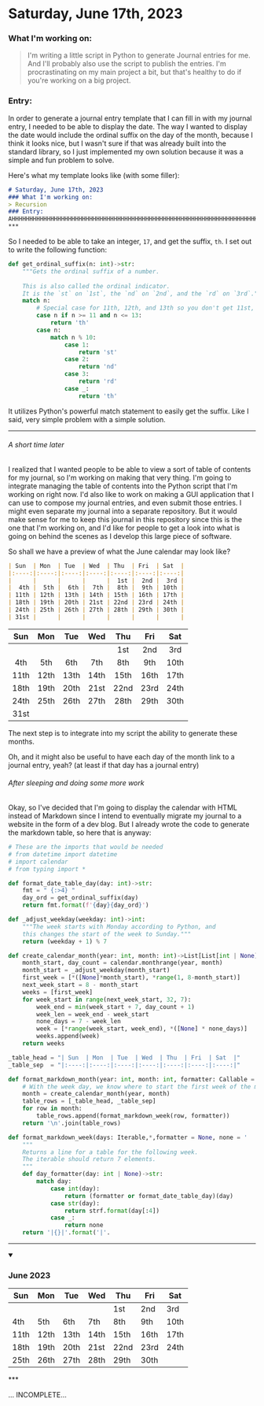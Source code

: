 # Saturday, June 17th, 2023
### What I'm working on:
> I'm writing a little script in Python to generate Journal entries for me. And I'll probably also use the script to publish the entries. I'm procrastinating on my main project a bit, but that's healthy to do if you're working on a big project.
### Entry:
In order to generate a journal entry template that I can fill in with my journal entry, I needed to be able to display the date. The way I wanted to display the date would include the ordinal suffix on the day of the month, because I think it looks nice, but I wasn't sure if that was already built into the standard library, so I just implemented my own solution because it was a simple and fun problem to solve.

Here's what my template looks like (with some filler):
```markdown
# Saturday, June 17th, 2023
### What I'm working on:
> Recursion
### Entry:
AHHHHHHHHHHHHHHHHHHHHHHHHHHHHHHHHHHHHHHHHHHHHHHHHHHHHHHHHHHHHHHHHHHHHHHHHHHHHHHHHHHHHHHHHH!
***
```
So I needed to be able to take an integer, `17`, and get the suffix, `th`. I set out to write the following function:
```py
def get_ordinal_suffix(n: int)->str:
    """Gets the ordinal suffix of a number.
    
    This is also called the ordinal indicator.
    It is the `st` on `1st`, the `nd` on `2nd`, and the `rd` on `3rd`."""
    match n:
        # Special case for 11th, 12th, and 13th so you don't get 11st, 12nd, and 13rd, lol.
        case n if n >= 11 and n <= 13:
            return 'th'
        case n:
            match n % 10:
                case 1:
                    return 'st'
                case 2:
                    return 'nd'
                case 3:
                    return 'rd'
                case _:
                    return 'th'
```
It utilizes Python's powerful match statement to easily get the suffix. Like I said, very simple problem with a simple solution.
***
###### *A short time later*
I realized that I wanted people to be able to view a sort of table of contents for my journal, so I'm working on making that very thing. I'm going to integrate managing the table of contents into the Python script that I'm working on right now. I'd also like to work on making a GUI application that I can use to compose my journal entries, and even submit those entries. I might even separate my journal into a separate repository. But it would make sense for me to keep this journal in this repository since this is the one that I'm working on, and I'd like for people to get a look into what is going on behind the scenes as I develop this large piece of software.

So shall we have a preview of what the June calendar may look like?
```markdown
| Sun  | Mon  | Tue  | Wed  | Thu  | Fri  | Sat  |
|:----:|:----:|:----:|:----:|:----:|:----:|:----:|
|      |      |      |      |  1st |  2nd |  3rd |
|  4th |  5th |  6th |  7th |  8th |  9th | 10th |
| 11th | 12th | 13th | 14th | 15th | 16th | 17th |
| 18th | 19th | 20th | 21st | 22nd | 23rd | 24th |
| 24th | 25th | 26th | 27th | 28th | 29th | 30th |
| 31st |      |      |      |      |      |      |
```
| Sun  | Mon  | Tue  | Wed  | Thu  | Fri  | Sat  |
|:----:|:----:|:----:|:----:|:----:|:----:|:----:|
|      |      |      |      |  1st |  2nd |  3rd |
|  4th |  5th |  6th |  7th |  8th |  9th | 10th |
| 11th | 12th | 13th | 14th | 15th | 16th | 17th |
| 18th | 19th | 20th | 21st | 22nd | 23rd | 24th |
| 24th | 25th | 26th | 27th | 28th | 29th | 30th |
| 31st |      |      |      |      |      |      |

The next step is to integrate into my script the ability to generate these months.

Oh, and it might also be useful to have each day of the month link to a journal entry, yeah? (at least if that day has a journal entry)

###### *After sleeping and doing some more work*

Okay, so I've decided that I'm going to display the calendar with HTML instead of Markdown since I intend to eventually migrate my journal to a website in the form of a dev blog. But I already wrote the code to generate the markdown table, so here that is anyway:

```py
# These are the imports that would be needed
# from datetime import datetime
# import calendar
# from typing import *

def format_date_table_day(day: int)->str:
    fmt = " {:>4} "
    day_ord = get_ordinal_suffix(day)
    return fmt.format(f'{day}{day_ord}')

def _adjust_weekday(weekday: int)->int:
    """The week starts with Monday according to Python, and
    this changes the start of the week to Sunday."""
    return (weekday + 1) % 7

def create_calendar_month(year: int, month: int)->List[List[int | None]]:
    month_start, day_count = calendar.monthrange(year, month)
    month_start = _adjust_weekday(month_start)
    first_week = [*([None]*month_start), *range(1, 8-month_start)]
    next_week_start = 8 - month_start
    weeks = [first_week]
    for week_start in range(next_week_start, 32, 7):
        week_end = min(week_start + 7, day_count + 1)
        week_len = week_end - week_start
        none_days = 7 - week_len
        week = [*range(week_start, week_end), *([None] * none_days)]
        weeks.append(week)
    return weeks

_table_head	= "| Sun  | Mon  | Tue  | Wed  | Thu  | Fri  | Sat  |"
_table_sep	= "|:----:|:----:|:----:|:----:|:----:|:----:|:----:|"

def format_markdown_month(year: int, month: int, formatter: Callable = None)->str:
    # With the week day, we know where to start the first week of the month.
    month = create_calendar_month(year, month)
    table_rows = [_table_head, _table_sep]
    for row in month:
        table_rows.append(format_markdown_week(row, formatter))
    return '\n'.join(table_rows)

def format_markdown_week(days: Iterable,*,formatter = None, none = '      ', strf = ' {:>4} ')->str:
    """
    Returns a line for a table for the following week.
    The iterable should return 7 elements.
    """
    def day_formatter(day: int | None)->str:
        match day:
            case int(day):
                return (formatter or format_date_table_day)(day)
            case str(day):
                return strf.format(day[:4])
            case _:
                return none
    return '|{}|'.format('|'.
```

***
<details open="true">
	<summary><h3>June 2023</h3></summary>
	<table>
		<thead>
			<tr>
				<th>Sun</th>
				<th>Mon</th>
				<th>Tue</th>
				<th>Wed</th>
				<th>Thu</th>
				<th>Fri</th>
				<th>Sat</th>
			</tr>
		</thead>
		<tbody>
			<tr>
				<td></td>
				<td></td>
				<td></td>
				<td></td>
				<td>1st</td>
				<td>2nd</td>
				<td>3rd</td>
			</tr>
			<tr>
				<td>4th</td>
				<td>5th</td>
				<td>6th</td>
				<td>7th</td>
				<td>8th</td>
				<td>9th</td>
				<td>10th</td>
			</tr>
			<tr>
				<td>11th</td>
				<td>12th</td>
				<td>13th</td>
				<td>14th</td>
				<td>15th</td>
				<td>16th</td>
				<td>17th</td>
			</tr>
			<tr>
				<td>18th</td>
				<td>19th</td>
				<td>20th</td>
				<td>21st</td>
				<td>22nd</td>
				<td>23rd</td>
				<td>24th</td>
			</tr>
			<tr>
				<td>25th</td>
				<td>26th</td>
				<td>27th</td>
				<td>28th</td>
				<td>29th</td>
				<td>30th</td>
				<td></td>
			</tr>
		</tbody>
	</table>
</details>
***

... INCOMPLETE...